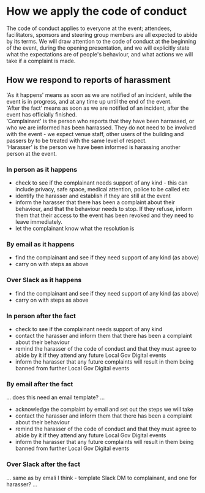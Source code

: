 # How we apply the code of conduct
The code of conduct applies to everyone at the event; attendees, facilitators, sponsors and steering group members are all expected to abide by its terms. We will draw attention to the code of conduct at the beginning of the event, during the opening presentation, and we will explicitly state what the expectations are of people's behaviour, and what actions we will take if a complaint is made.

## How we respond to reports of harassment

'As it happens' means as soon as we are notified of an incident, while the event is in progress, and at any time up until the end of the event.  
'After the fact' means as soon as we are notified of an incident, after the event has officially finished.  
'Complainant' is the person who reports that they have been harrassed, or who we are informed has been harrassed. They do not need to be involved with the event - we expect venue staff, other users of the building and passers by to be treated with the same level of respect.  
'Harasser' is the person we have been informed is harassing another person at the event.


### In person as it happens
* check to see if the complainant needs support of any kind - this can include privacy, safe space, medical attention, police to be called etc
* identify the harasser and establish if they are still at the event
* inform the harasser that there has been a complaint about their behaviour, and that the behaviour needs to stop. If they refuse, inform them that their access to the event has been revoked and they need to leave immediately.
* let the complainant know what the resolution is
 
### By email as it happens
* find the complainant and see if they need support of any kind (as above)
* carry on with steps as above 

### Over Slack as it happens
* find the complainant and see if they need support of any kind (as above)
* carry on with steps as above 

### In person after the fact
* check to see if the complainant needs support of any kind
* contact the harasser and inform them that there has been a complaint about their behaviour
* remind the harasser of the code of conduct and that they must agree to abide by it if they attend any future Local Gov Digital events
* inform the harasser that any future complaints will result in them being banned from further Local Gov Digital events

### By email after the fact
... does this need an email template? ...
* acknowledge the complaint by email and set out the steps we will take
* contact the harasser and inform them that there has been a complaint about their behaviour
* remind the harasser of the code of conduct and that they must agree to abide by it if they attend any future Local Gov Digital events
* inform the harasser that any future complaints will result in them being banned from further Local Gov Digital events

### Over Slack after the fact
... same as by emali I think - template Slack DM to complainant, and one for harasser? ...
